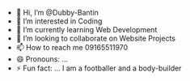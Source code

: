 - 👋 Hi, I’m @Dubby-Bantin
- 👀 I’m interested in Coding
- 🌱 I’m currently learning Web Development
- 💞️ I’m looking to collaborate on Website Projects
- 📫 How to reach me 09165511970
- 😄 Pronouns: ...
- ⚡ Fun fact: ... I am a footballer and a body-builder

<!---
Dubby-Bantin/Dubby-Bantin is a ✨ special ✨ repository because its `README.md` (this file) appears on your GitHub profile.
You can click the Preview link to take a look at your changes.
--->
